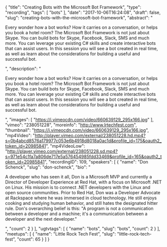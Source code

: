 {
  "title": "Creating Bots with the Microsoft Bot Framework",
  "type": "recording",
  "tags": [
    "bots"
  ],
  "date": "2017-10-06T16:24:08",
  "draft": false,
  "slug": "creating-bots-with-the-microsoft-bot-framework",
  "abstract": "<p>Every wonder how a bot works? How it carries on a conversation, or helps you book a hotel room? The Microsoft Bot Framework is not just about Skype. You can build bots for Skype, Facebook, Slack, SMS and much more. You can leverage your existing C# skills and create interactive bots that can assist users. In this session you will see a bot created in real time, as well as learn about the considerations for building a useful and successful bot.</p>",
  "description": "<p>Every wonder how a bot works? How it carries on a conversation, or helps you book a hotel room? The Microsoft Bot Framework is not just about Skype. You can build bots for Skype, Facebook, Slack, SMS and much more. You can leverage your existing C# skills and create interactive bots that can assist users. In this session you will see a bot created in real time, as well as learn about the considerations for building a useful and successful bot.</p>",
  "images": [
    "https://i.vimeocdn.com/video/660639129_295x166.jpg"
  ],
  "vimeo": "238051228",
  "moreinfo": "http://www.lrtechfest.com",
  "thumbnail": "https://i.vimeocdn.com/video/660639129_295x166.jpg",
  "mp4Video": "http://player.vimeo.com/external/238051228.hd.mp4?s=0b4abcd8576a179977c053e6b4918d8018a0ac1d&profile_id=175&oauth2_token_id=20985841",
  "mp4VideoLow": "http://player.vimeo.com/external/238051228.sd.mp4?s=971e54c1fa7a806de717e5a576454985fdd33469&profile_id=165&oauth2_token_id=20985841",
  "recordingID": 109,
  "speakers": [
    {
      "name": "Don Schenck",
      "slug": "don-schenck",
      "bio": "<p>A developer who has seen it all, Don is a Microsoft MVP and currently a Director of Developer Experience at Red Hat, with a focus on Microsoft .NET on Linux. His mission is to connect .NET developers with the Linux and open source communities. Prior to Red Hat, Don was a Developer Advocate at Rackspace where he was immersed in cloud technology. He still enjoys cooking and studying human behavior, and still hates the designated hitter rule. Don's overarching belief is this: \"A program is not a communication between a developer and a machine; it's a communication between a developer and the next developer.\"</p>",
      "count": 2
    }
  ],
  "ugtvtags": [
    {
      "name": "bots",
      "slug": "bots",
      "count": 2
    }
  ],
  "meetups": [
    {
      "name": "Little Rock Tech Fest",
      "slug": "little-rock-tech-fest",
      "count": 65
    }
  ]
}